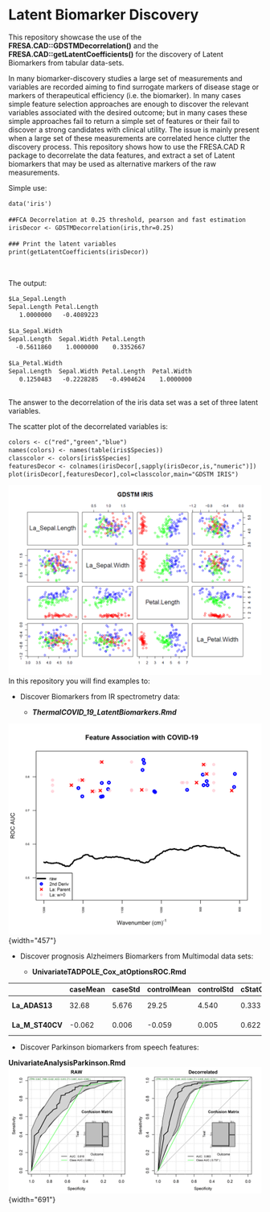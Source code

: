 # Latent Biomarker Discovery

This repository showcase the use of the **FRESA.CAD::GDSTMDecorrelation()** and the **FRESA.CAD::getLatentCoefficients()** for the discovery of Latent Biomarkers from tabular data-sets.

In many biomarker-discovery studies a large set of measurements and variables are recorded aiming to find surrogate markers of disease stage or markers of therapeutical efficiency (i.e. the biomarker). In many cases simple feature selection approaches are enough to discover the relevant variables associated with the desired outcome; but in many cases these simple approaches fail to return a simple set of features or their fail to discover a strong candidates with clinical utility. The issue is mainly present when a large set of these measurements are correlated hence clutter the discovery process. This repository shows how to use the FRESA.CAD R package to decorrelate the data features, and extract a set of Latent biomarkers that may be used as alternative markers of the raw measurements.

Simple use:

```{r}
data('iris')

##FCA Decorrelation at 0.25 threshold, pearson and fast estimation 
irisDecor <- GDSTMDecorrelation(iris,thr=0.25)

### Print the latent variables
print(getLatentCoefficients(irisDecor))



```

The output:

```{=asciidoc}
$La_Sepal.Length
Sepal.Length Petal.Length 
   1.0000000   -0.4089223 

$La_Sepal.Width
Sepal.Length  Sepal.Width Petal.Length 
  -0.5611860    1.0000000    0.3352667 

$La_Petal.Width
Sepal.Length  Sepal.Width Petal.Length  Petal.Width 
   0.1250483   -0.2228285   -0.4904624    1.0000000 
   
```
The answer to the decorrelation of the iris data set was a set of three latent variables.

The scatter plot of the decorrelated variables is:

```{r}
colors <- c("red","green","blue")
names(colors) <- names(table(iris$Species))
classcolor <- colors[iris$Species]
featuresDecor <- colnames(irisDecor[,sapply(irisDecor,is,"numeric")])
plot(irisDecor[,featuresDecor],col=classcolor,main="GDSTM IRIS")
```

![](images/paste-249E77BE.png)In this repository you will find examples to:

-   Discover Biomarkers from IR spectrometry data:

    -   ***ThermalCOVID_19_LatentBiomarkers.Rmd***

![Fig 2: Latent Biomakers of COVID-19. IR Raman Spectroscopy](images/paste-46C4E95F.png){width="457"}

-   Discover prognosis Alzheimers Biomarkers from Multimodal data sets:

    -   **UnivariateTADPOLE_Cox_atOptionsROC.Rmd**

|                  | caseMean | caseStd | controlMean | controlStd | cStatCorr | ZGLM   | DecorFormula                            |
|---------|---------|---------|---------|---------|---------|---------|--------------|
| **La_ADAS13**    | 32.68    | 5.676   | 29.25       | 4.540      | 0.333     | 7.399  | \+ 1.000*ADAS13 + 0.405*RAVLT_immediate |
| **La_M\_ST40CV** | -0.062   | 0.006   | -0.059      | 0.005      | 0.622     | -5.272 | -0.280*WholeBrain + 1.000*M_ST40CV      |

-   Discover Parkinson biomarkers from speech features:

**UnivariateAnalysisParkinson.Rmd** ![Fig 3: Improving Diagnosis with Latent Biomarkers](images/paste-CF8DE326.png){width="691"}

